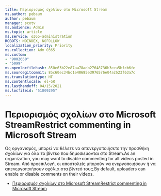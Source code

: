 ```yaml
---
title: Περιορισμός σχολίων στο Microsoft Stream
ms.author: pebaum
author: pebaum
manager: scotv
ms.audience: Admin
ms.topic: article
ms.service: o365-administration
ROBOTS: NOINDEX, NOFOLLOW
localization_priority: Priority
ms.collection: Adm_O365
ms.custom:
- "9002650"
- "5099"
ms.openlocfilehash: 850e63b22e87aa78adb27648736b3eea5bfcb6fe
ms.sourcegitcommit: 8bc60ec34bc1e40685e3976576e04a2623f63a7c
ms.translationtype: HT
ms.contentlocale: el-GR
ms.lasthandoff: 04/15/2021
ms.locfileid: "51809295"
---
```

# <a name="restrict-commenting-in-microsoft-stream"></a><span data-ttu-id="62161-102">Περιορισμός σχολίων στο Microsoft Stream</span><span class="sxs-lookup"><span data-stu-id="62161-102">Restrict commenting in Microsoft Stream</span></span>

<span data-ttu-id="62161-103">Ως οργανισμός, μπορεί να θέλετε να απενεργοποιήσετε την προσθήκη σχολίων για όλα τα βίντεο που δημοσιεύονται στο Stream.</span><span class="sxs-lookup"><span data-stu-id="62161-103">As an organization, you may want to disable commenting for all videos posted in Stream.</span></span> <span data-ttu-id="62161-104">Από προεπιλογή, οι αποστολείς μπορούν να ενεργοποιήσουν ή να απενεργοποιήσουν σχόλια στα βίντεό τους.</span><span class="sxs-lookup"><span data-stu-id="62161-104">By default, uploaders can enable or disable comments on their videos.</span></span>

- [<span data-ttu-id="62161-105">Περιορισμός σχολίων στο Microsoft Stream</span><span class="sxs-lookup"><span data-stu-id="62161-105">Restrict commenting in Microsoft Stream</span></span>](https://docs.microsoft.com/stream/portal-disable-comments)
